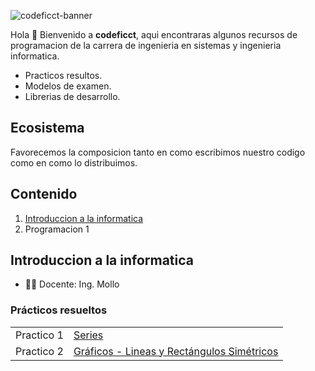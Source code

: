 ![codeficct-banner](https://user-images.githubusercontent.com/88288135/186325774-50a6a1f1-a0b0-4b21-acdd-8139a283ac9e.png)

Hola 👋
Bienvenido a **codeficct**, aqui encontraras algunos recursos de programacion de la carrera de ingenieria en sistemas y ingenieria informatica.
- Practicos resultos.
- Modelos de examen.
- Librerias de desarrollo.


## Ecosistema
Favorecemos la composicion tanto en como escribimos nuestro codigo como en como lo distribuimos.

## Contenido
1. [Introduccion a la informatica](#Introduccion)
2. Programacion 1

## Introduccion a la informatica
- 👩‍💻 Docente: Ing. Mollo

### Prácticos resueltos
<table>
  <tr>
    <td>Practico 1</td>
    <td>
      <a target="_blank" href="https://github.com/codeficct/practico-1-series">Series</a>
    </td>
  </tr>
  <tr>
    <td>Practico 2</td>
    <td>
      <a target="_blank" href="https://github.com/codeficct/practico-2-graficos">Gráficos - Lineas y Rectángulos Simétricos</a>
    </td>
  </tr>
</table>
